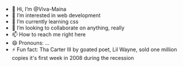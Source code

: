 - 👋 Hi, I’m @Viva-Maina
- 👀 I’m interested in web development
- 🌱 I’m currently learning css
- 💞️ I’m looking to collaborate on anything, really
- 📫 How to reach me right here
- 😄 Pronouns: ...
- ⚡ Fun fact: Tha Carter III by goated poet, Lil Wayne, sold one million copies it's first week in 2008 during the recession

<!---
Viva-Maina/Viva-Maina is a ✨ special ✨ repository because its `README.md` (this file) appears on your GitHub profile.
You can click the Preview link to take a look at your changes.
--->
